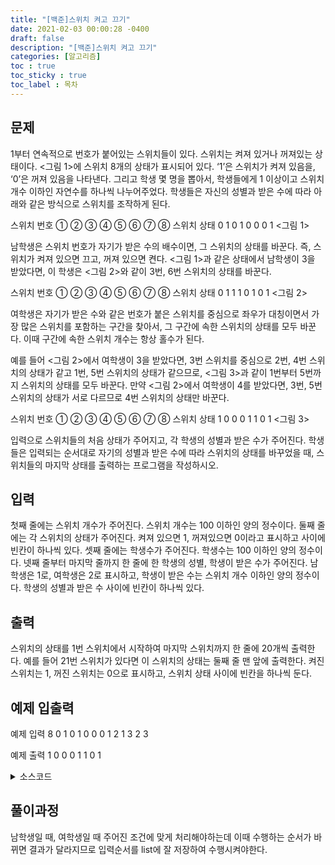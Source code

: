 ```yaml
---
title: "[백준]스위치 켜고 끄기"
date: 2021-02-03 00:00:28 -0400
draft: false
description: "[백준]스위치 켜고 끄기"
categories: [알고리즘]
toc : true
toc_sticky : true
toc_label : 목차
---
```


## 문제

1부터 연속적으로 번호가 붙어있는 스위치들이 있다. 스위치는 켜져 있거나 꺼져있는 상태이다. <그림 1>에 스위치 8개의 상태가 표시되어 있다. ‘1’은 스위치가 켜져 있음을, ‘0’은 꺼져 있음을 나타낸다. 그리고 학생 몇 명을 뽑아서, 학생들에게 1 이상이고 스위치 개수 이하인 자연수를 하나씩 나누어주었다. 학생들은 자신의 성별과 받은 수에 따라 아래와 같은 방식으로 스위치를 조작하게 된다.

스위치 번호  ① ② ③ ④ ⑤ ⑥ ⑦ ⑧
스위치 상태   0  1   0  1   0   0   0  1
<그림 1>

남학생은 스위치 번호가 자기가 받은 수의 배수이면, 그 스위치의 상태를 바꾼다. 즉, 스위치가 켜져 있으면 끄고, 꺼져 있으면 켠다. <그림 1>과 같은 상태에서 남학생이 3을 받았다면, 이 학생은 <그림 2>와 같이 3번, 6번 스위치의 상태를 바꾼다.

스위치 번호  ① ② ③ ④ ⑤ ⑥ ⑦ ⑧
스위치 상태   0  1   1  1   0   1   0  1
<그림 2>

여학생은 자기가 받은 수와 같은 번호가 붙은 스위치를 중심으로 좌우가 대칭이면서 가장 많은 스위치를 포함하는 구간을 찾아서, 그 구간에 속한 스위치의 상태를 모두 바꾼다. 이때 구간에 속한 스위치 개수는 항상 홀수가 된다.

예를 들어 <그림 2>에서 여학생이 3을 받았다면, 3번 스위치를 중심으로 2번, 4번 스위치의 상태가 같고 1번, 5번 스위치의 상태가 같으므로, <그림 3>과 같이 1번부터 5번까지 스위치의 상태를 모두 바꾼다. 만약 <그림 2>에서 여학생이 4를 받았다면, 3번, 5번 스위치의 상태가 서로 다르므로 4번 스위치의 상태만 바꾼다.

스위치 번호  ① ② ③ ④ ⑤ ⑥ ⑦ ⑧
스위치 상태   1   0  0   0  1   1   0  1
<그림 3>

입력으로 스위치들의 처음 상태가 주어지고, 각 학생의 성별과 받은 수가 주어진다. 학생들은 입력되는 순서대로 자기의 성별과 받은 수에 따라 스위치의 상태를 바꾸었을 때, 스위치들의 마지막 상태를 출력하는 프로그램을 작성하시오.

## 입력

첫째 줄에는 스위치 개수가 주어진다. 스위치 개수는 100 이하인 양의 정수이다. 둘째 줄에는 각 스위치의 상태가 주어진다. 켜져 있으면 1, 꺼져있으면 0이라고 표시하고 사이에 빈칸이 하나씩 있다. 셋째 줄에는 학생수가 주어진다. 학생수는 100 이하인 양의 정수이다. 넷째 줄부터 마지막 줄까지 한 줄에 한 학생의 성별, 학생이 받은 수가 주어진다. 남학생은 1로, 여학생은 2로 표시하고, 학생이 받은 수는 스위치 개수 이하인 양의 정수이다. 학생의 성별과 받은 수 사이에 빈칸이 하나씩 있다.


## 출력
스위치의 상태를 1번 스위치에서 시작하여 마지막 스위치까지 한 줄에 20개씩 출력한다. 예를 들어 21번 스위치가 있다면 이 스위치의 상태는 둘째 줄 맨 앞에 출력한다. 켜진 스위치는 1, 꺼진 스위치는 0으로 표시하고, 스위치 상태 사이에 빈칸을 하나씩 둔다.

## 예제 입출력
예제 입력 
8
0 1 0 1 0 0 0 1
2
1 3
2 3

예제 출력 
1 0 0 0 1 1 0 1

<details>
<summary>소스코드</summary>
<div markdown="1">

```java

package baekjun;

import java.util.ArrayList;
import java.util.Scanner;

public class BaekJun1244 {
	public static void main(String args[]) {		
		Scanner scan = new Scanner(System.in);
		int n = scan.nextInt();
		int arr[] = new int[n];	//switch
		ArrayList<Integer> list1 = new ArrayList<>();
		ArrayList<Integer> list2 = new ArrayList<>();

		for(int i=0;i<n;i++) {
			arr[i]=scan.nextInt();
		}

		int n2= scan.nextInt();
		for(int i=0;i<n2;i++) {
			int s = scan.nextInt();
			int k = scan.nextInt();
			list1.add(s);
			list2.add(k);
		}

		for(int i=0;i<list1.size();i++) {
			if(list1.get(i)==1) {
				for(int k=0;k<n;k++) {
					if((k+1)%list2.get(i)==0) {
						arr[k]=1-arr[k];
					}
				}
			}
			else if(list1.get(i)==2) {
				int pivot = list2.get(i);
				pivot--;
				arr[pivot]=1-arr[pivot];
				int idx=1;
				while(pivot-idx>=0 && pivot+idx<n) {
					if(arr[pivot-idx]==arr[pivot+idx]) {
						arr[pivot-idx] = 1-arr[pivot-idx];
						arr[pivot+idx] = 1-arr[pivot+idx];
					}else {
						break;
					}
					idx++;
				}
			}
		}

		for(int i=0;i<n;i++) {
			if((i+1)%20==0) {
				System.out.println(arr[i]);
			}
			else System.out.print(arr[i]+" ");
		}
	}
}

```
</div>
</details>

## 풀이과정

남학생일 때, 여학생일 때 주어진 조건에 맞게 처리해야하는데 이때 수행하는 순서가 바뀌면 결과가 달라지므로 입력순서를 list에 잘 저장하여 수행시켜야한다. 